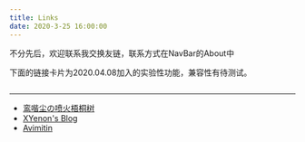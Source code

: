```yaml
---
title: Links
date: 2020-3-25 16:00:00
---
```


不分先后，欢迎联系我交换友链，联系方式在NavBar的About中

下面的链接卡片为2020.04.08加入的实验性功能，兼容性有待测试。

<style>
    .avatar {
        height: 50px;
        width: 50px;
    }
    
    .name {
        font-size: 1.2em;
        font-weight: bold;
    }

    .right {
        margin: 0px 10px;
    }

    .link-card {
        display: flex;
        flex-flow: row;
        min-width: max-content;
        width: 200px;
        padding: 10px;
        border: solid 2px black;
        border-radius: 10px;
        margin: 20px;
    }

    #link-container {
        display: flex;
        flex-flow: row;
    }
</style>

<div id="link-container">
    <div class="link-card" style="display: none;">
        <img class="avatar">
        <div class="right">
            <div class="name">name</div>
            <div class="intro">intro</div>
        </div>
    </div>
</div>

<script>
    let req = new XMLHttpRequest();
    req.onreadystatechange = () => {
        if (req.readyState == 4 && req.status == 200) {
            let links = JSON.parse(req.responseText);
            links.forEach(link => {
                let linkNode = document.getElementsByClassName('link-card')[0].cloneNode(true);
                linkNode.setAttribute('style', '');
                linkNode.children[1].children[0].innerText = link.name;
                linkNode.children[1].children[1].innerText = link.intro;
                linkNode.getElementsByClassName('avatar')[0].setAttribute('src', link.avatar != undefined ? link.avatar : '');
                linkNode.onclick = () => {
                    window.open(link.link);
                }

                document.getElementById('link-container').appendChild(linkNode);
            })
        }
    }
    req.open("GET", "./links-info.json", true);
    req.send();
</script>

---

- [鸾喈尘の喷火梧桐树](https://darc.pro)
- [XYenon's Blog](https://blog.xyenon.bid)
- [Avimitin](https://avimitin.com)
